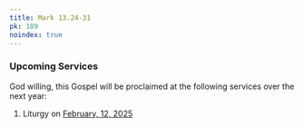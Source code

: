 ```yaml
---
title: Mark 13.24-31
pk: 189
noindex: true
---
```


### Upcoming Services

God willing, this Gospel will be proclaimed at the following services over the next year:


1. Liturgy on [February, 12, 2025](https://orthocal.info/readings/gregorian/2025/02/12/)
